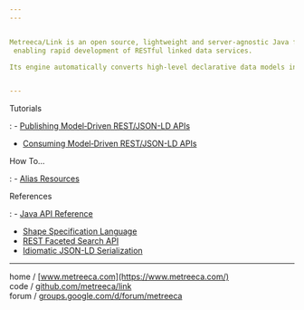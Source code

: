 ```yaml
---
---


Metreeca/Link is an open source, lightweight and server-agnostic Java framework
 enabling rapid development of RESTful linked data services.

Its engine automatically converts high-level declarative data models into extended REST/JSON-LD APIs supporting faceted search, data validation and fine‑grained role‑based access control rules, completely shielding front‑end developers from linked data technicalities.


---
```


Tutorials

: - [Publishing Model‑Driven REST/JSON-LD APIs](tutorials/publishing-jsonld-apis.md)
- [Consuming Model‑Driven REST/JSON-LD APIs](tutorials/consuming-jsonld-apis.md)

How To…

: - [Alias Resources](how-to/alias-resources.md)

References

: - [Java API Reference](javadocs/index.html)
- [Shape Specification Language](references/spec-language.md)
- [REST Faceted Search API](references/faceted-search.md)
- [Idiomatic JSON-LD Serialization](references/jsonld-format.md)
<!-- - [Known Issues](references/known-issues.md) -->

---

home / [www.metreeca.com](https://www.metreeca.com/)  
code / [github.com/metreeca/link](https://github.com/metreeca/link)  
forum / [groups.google.com/d/forum/metreeca](https://groups.google.com/d/forum/metreeca)

